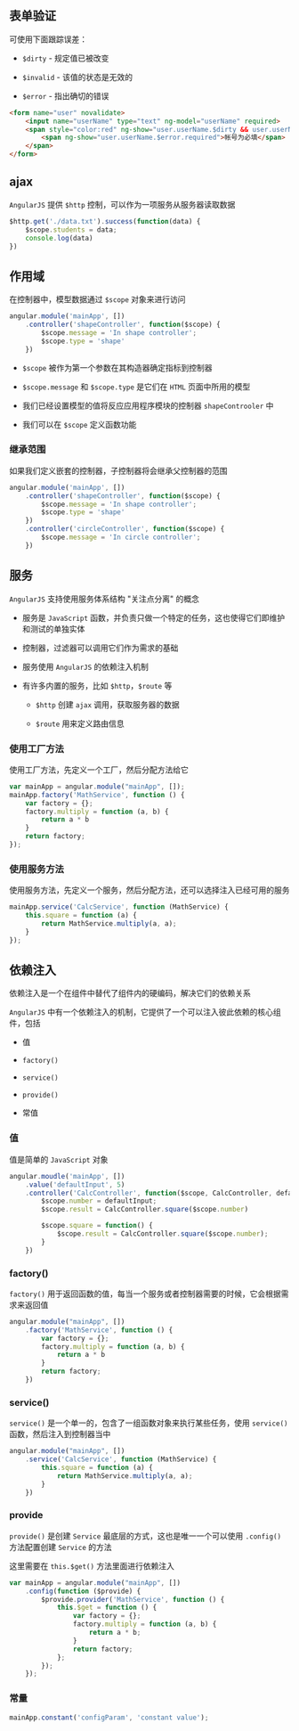 ## 表单验证

可使用下面跟踪误差：

* `$dirty` - 规定值已被改变

* `$invalid` - 该值的状态是无效的

* `$error` - 指出确切的错误

```html
<form name="user" novalidate>
    <input name="userName" type="text" ng-model="userName" required>
    <span style="color:red" ng-show="user.userName.$dirty && user.userName.$invalid">
        <span ng-show="user.userName.$error.required">帐号为必填</span>
    </span>
</form>
```



## ajax

`AngularJS` 提供 `$http` 控制，可以作为一项服务从服务器读取数据

```js
$http.get('./data.txt').success(function(data) {
    $scope.students = data;
    console.log(data)
})
```




## 作用域

在控制器中，模型数据通过 `$scope` 对象来进行访问

```js
angular.module('mainApp', [])
    .controller('shapeController', function($scope) {
        $scope.message = 'In shape controller';
        $scope.type = 'shape'
    })
```

* `$scope` 被作为第一个参数在其构造器确定指标到控制器

* `$scope.message` 和 `$scope.type` 是它们在 `HTML` 页面中所用的模型

* 我们已经设置模型的值将反应应用程序模块的控制器 `shapeControoler` 中

* 我们可以在 `$scope` 定义函数功能


### 继承范围

如果我们定义嵌套的控制器，子控制器将会继承父控制器的范围

```js
angular.module('mainApp', [])
    .controller('shapeController', function($scope) {
        $scope.message = 'In shape controller';
        $scope.type = 'shape'
    })
    .controller('circleController', function($scope) {
        $scope.message = 'In circle controller';
    })
```




## 服务

`AngularJS` 支持使用服务体系结构 "关注点分离" 的概念

* 服务是 `JavaScript` 函数，并负责只做一个特定的任务，这也使得它们即维护和测试的单独实体

* 控制器，过滤器可以调用它们作为需求的基础

* 服务使用 `AngularJS` 的依赖注入机制

* 有许多内置的服务，比如 `$http`，`$route` 等

  * `$http` 创建 `ajax` 调用，获取服务器的数据

  * `$route` 用来定义路由信息

### 使用工厂方法

使用工厂方法，先定义一个工厂，然后分配方法给它

```js
var mainApp = angular.module("mainApp", []);
mainApp.factory('MathService', function () {
    var factory = {};
    factory.multiply = function (a, b) {
        return a * b
    }
    return factory;
});
```

### 使用服务方法

使用服务方法，先定义一个服务，然后分配方法，还可以选择注入已经可用的服务

```js
mainApp.service('CalcService', function (MathService) {
    this.square = function (a) {
        return MathService.multiply(a, a);
    }
});
```




## 依赖注入

依赖注入是一个在组件中替代了组件内的硬编码，解决它们的依赖关系

`AngularJS` 中有一个依赖注入的机制，它提供了一个可以注入彼此依赖的核心组件，包括

* 值

* `factory()`

* `service()`

* `provide()`

* 常值

### 值

值是简单的 `JavaScript` 对象

```js
angular.moudle('mainApp', [])
    .value('defaultInput', 5)
    .controller('CalcController', function($scope, CalcController, defaultInput) {
        $scope.number = defaultInput;
        $scope.result = CalcController.square($scope.number)

        $scope.square = function() {
            $scope.result = CalcController.square($scope.number);
        }
    })
```


### factory()

`factory()` 用于返回函数的值，每当一个服务或者控制器需要的时候，它会根据需求来返回值

```js
angular.module("mainApp", [])
    .factory('MathService', function () {
        var factory = {};
        factory.multiply = function (a, b) {
            return a * b
        }
        return factory;
    })
```


### service()

`service()` 是一个单一的，包含了一组函数对象来执行某些任务，使用 `service()` 函数，然后注入到控制器当中

```js
angular.module("mainApp", [])
    .service('CalcService', function (MathService) {
        this.square = function (a) {
            return MathService.multiply(a, a);
        }
    })
```


### provide

`provide()` 是创建 `Service` 最底层的方式，这也是唯一一个可以使用 `.config()` 方法配置创建 `Service` 的方法

这里需要在 `this.$get()` 方法里面进行依赖注入

```js
var mainApp = angular.module("mainApp", [])
    .config(function ($provide) {
        $provide.provider('MathService', function () {
            this.$get = function () {
                var factory = {};
                factory.multiply = function (a, b) {
                    return a * b;
                }
                return factory;
            };
        });
    });
```


### 常量

```js
mainApp.constant('configParam', 'constant value');
```

